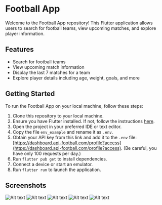 # Football App

Welcome to the Football App repository! This Flutter application allows users to search for football teams, view upcoming matches, and explore player information.

## Features

- Search for football teams
- View upcoming match information
- Display the last 7 matches for a team
- Explore player details including age, weight, goals, and more

## Getting Started

To run the Football App on your local machine, follow these steps:

1. Clone this repository to your local machine.
2. Ensure you have Flutter installed. If not, follow the instructions [here](https://flutter.dev/docs/get-started/install).
3. Open the project in your preferred IDE or text editor.
4. Copy the file `env_example` and rename it as `.env`.
5. Obtain your API key from this link and add it to the `.env` file: [https://dashboard.api-football.com/profile?access](https://dashboard.api-football.com/profile?access). (Be careful, you have only 100 requests per day.)
6. Run `flutter pub get` to install dependencies.
7. Connect a device or start an emulator.
8. Run `flutter run` to launch the application.

## Screenshots

![Alt text](/screenShots/searchPage.png?raw=true "search page")
![Alt text](/screenShots/teamsList.png?raw=true "teamss list")
![Alt text](/screenShots/teamInformation.png?raw=true "team information")
![Alt text](/screenShots/playerInformation.png?raw=true "player information")
![Alt text](/screenShots/playerInformation2.png?raw=true "player information")